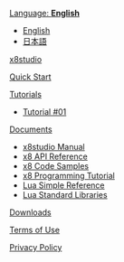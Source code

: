 [Language: **English**]()

  * [English](index_en.html#!index_en.md)
  * [日本語](index.html)

[x8studio](index_en.md)

[Quick Start](quick_start_en.md)

[Tutorials]()

* [Tutorial #01](tutorial_01.md)

[Documents]()

* [x8studio Manual](manual_en.md)
* [x8 API Reference](api_reference_en.md)
* [x8 Code Samples](code_samples_toc.md)
* [x8 Programming Tutorial](programming_tutorial_en.md)
* [Lua Simple Reference](lua_basics.md)
* [Lua Standard Libraries](lua_stdlib.md)

[Downloads](downloads.md)

[Terms of Use](TermsOfUse.md)

[Privacy Policy](PrivacyPolicy.md)

